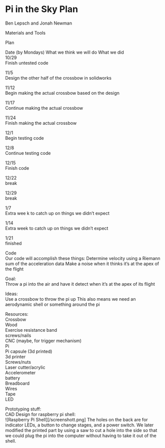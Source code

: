 # Pi in the Sky Plan
Ben Lepsch and Jonah Newman

Materials and Tools


Plan  

Date (by Mondays)
What we think we will do
What we did  
10/29  
Finish untested code


11/5  
Design the other half of the crossbow in solidworks


11/12  
Begin making the actual crossbow based on the design


11/17  
Continue making the actual crossbow


11/24  
Finish making the actual crossbow


12/1  
Begin testing code


12/8  
Continue testing code


12/15  
Finish code


12/22  
break


12/29   
break


1/7  
Extra wee  k to catch up on things we didn’t expect


1/14   
Extra week to catch up on things we didn’t expect


1/21   
finished




Code  
Our code will accomplish these things:
Determine velocity using a Riemann sum of the acceleration data
Make a noise when it thinks it’s at the apex of the flight

Goal:  
Throw a pi into the air and have it detect when it’s at the apex of its flight

Ideas:  
Use a crossbow to throw the pi up
This also means we need an aerodynamic shell or something around the pi

Resources:  
Crossbow  
Wood   
Exercise resistance band  
screws/nails  
CNC (maybe, for trigger mechanism)  
Pi  
Pi capsule (3d printed)  
3d printer  
Screws/nuts  
Laser cutter/acrylic  
Accelerometer   
battery  
Breadboard  
Wires  
Tape  
LED  

Prototyping stuff:  
CAD Design for raspberry pi shell:  
![Raspberry Pi Shell][/screenshott.png]
The holes on the back are for indicator LEDs, a button to change stages, and a power switch.
We later modified the printed part by using a saw to cut a hole into the side so that we could plug the pi into the computer without having to take it out of the shell.


